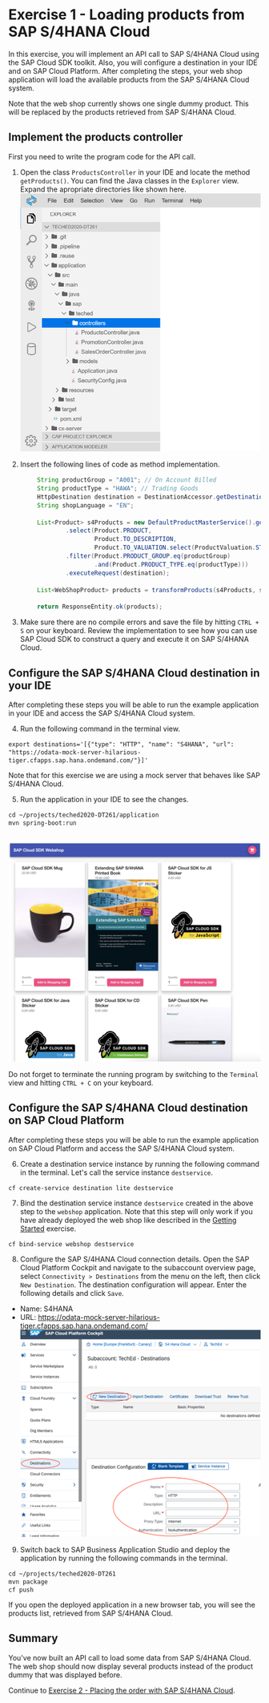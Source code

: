# Exercise 1 - Loading products from SAP S/4HANA Cloud

In this exercise, you will implement an API call to SAP S/4HANA Cloud using the SAP Cloud SDK toolkit. Also, you will configure a destination in your IDE and on SAP Cloud Platform. After completing the steps, your web shop application will load the available products from the SAP S/4HANA Cloud system.

Note that the web shop currently shows one single dummy product. This will be replaced by the products retrieved from SAP S/4HANA Cloud.

## Implement the products controller

First you need to write the program code for the API call.

1. Open the class `ProductsController` in your IDE and locate the method `getProducts()`. You can find the Java classes in the `Explorer` view. Expand the apropriate directories like shown here.
<br>![](/exercises/ex0/images/IDE_ready.png)

2.	Insert the following lines of code as method implementation.
```java
		String productGroup = "A001"; // On Account Billed
		String productType = "HAWA"; // Trading Goods
		HttpDestination destination = DestinationAccessor.getDestination("S4HANA").asHttp();
		String shopLanguage = "EN";
		
		List<Product> s4Products = new DefaultProductMasterService().getAllProduct()
				.select(Product.PRODUCT,
						Product.TO_DESCRIPTION,
						Product.TO_VALUATION.select(ProductValuation.STANDARD_PRICE))
				.filter(Product.PRODUCT_GROUP.eq(productGroup)
						.and(Product.PRODUCT_TYPE.eq(productType)))
				.executeRequest(destination);

		List<WebShopProduct> products = transformProducts(s4Products, shopLanguage);

		return ResponseEntity.ok(products);
```

3. Make sure there are no compile errors and save the file by hitting `CTRL + S` on your keyboard. Review the implementation to see how you can use SAP Cloud SDK to construct a query and execute it on SAP S/4HANA Cloud.


## Configure the SAP S/4HANA Cloud destination in your IDE

After completing these steps you will be able to run the example application in your IDE and access the SAP S/4HANA Cloud system.

4. Run the following command in the terminal view.
```
export destinations='[{"type": "HTTP", "name": "S4HANA", "url": "https://odata-mock-server-hilarious-tiger.cfapps.sap.hana.ondemand.com/"}]'
```
Note that for this exercise we are using a mock server that behaves like SAP S/4HANA Cloud.

5. Run the application in your IDE to see the changes.
```
cd ~/projects/teched2020-DT261/application
mvn spring-boot:run
```
<br>![](/exercises/ex1/images/product_list_page.png)

Do not forget to terminate the running program by switching to the `Terminal` view and hitting `CTRL + C` on your keyboard.

## Configure the SAP S/4HANA Cloud destination on SAP Cloud Platform

After completing these steps you will be able to run the example application on SAP Cloud Platform and access the SAP S/4HANA Cloud system.

6. Create a destination service instance by running the following command in the terminal. Let's call the service instance `destservice`.
```
cf create-service destination lite destservice
```

7. Bind the destination service instance `destservice` created in the above step to the `webshop` application. Note that this step will only work if you have already deployed the web shop like described in the [Getting Started](exercises/ex0/) exercise.
```
cf bind-service webshop destservice
```

8. Configure the SAP S/4HANA Cloud connection details. Open the SAP Cloud Platform Cockpit and navigate to the subaccount overview page, select `Connectivity > Destinations` from the menu on the left, then click `New Destination`. The destination configuration will appear. Enter the following details and click `Save`.
* Name: S4HANA
* URL: https://odata-mock-server-hilarious-tiger.cfapps.sap.hana.ondemand.com/
<br>![](/exercises/ex1/images/configure_destination.png)

9. Switch back to SAP Business Application Studio and deploy the application by running the following commands in the terminal.
```
cd ~/projects/teched2020-DT261
mvn package
cf push
```

If you open the deployed application in a new browser tab, you will see the products list, retrieved from SAP S/4HANA Cloud.

## Summary

You've now built an API call to load some data from SAP S/4HANA Cloud. The web shop should now display several products instead of the product dummy that was displayed before.

Continue to [Exercise 2 - Placing the order with SAP S/4HANA Cloud](../ex2/README.md).

